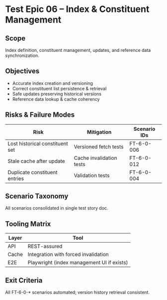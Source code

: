 # Test Epic 06 – Index & Constituent Management

## Scope
Index definition, constituent management, updates, and reference data synchronization.

## Objectives
- Accurate index creation and versioning
- Correct constituent list persistence & retrieval
- Safe updates preserving historical versions
- Reference data lookup & cache coherency

## Risks & Failure Modes
| Risk | Mitigation | Scenario IDs |
|------|-----------|--------------|
| Lost historical constituent set | Versioned fetch tests | FT-6-0-006 |
| Stale cache after update | Cache invalidation tests | FT-6-0-012 |
| Duplicate constituent entries | Validation tests | FT-6-0-004 |

## Scenario Taxonomy
All scenarios consolidated in single test story doc.

## Tooling Matrix
| Layer | Tool |
|-------|------|
| API | REST-assured |
| Cache | Integration with forced invalidation |
| E2E | Playwright (index management UI if exists) |

## Exit Criteria
All FT-6-0-* scenarios automated; version history retrieval consistent.
